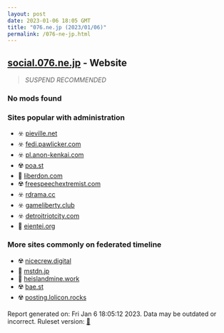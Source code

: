 ```yaml
---
layout: post
date: 2023-01-06 18:05 GMT
title: "076.ne.jp (2023/01/06)"
permalink: /076-ne-jp.html
---
```



## [social.076.ne.jp](https://social.076.ne.jp) - Website

> *SUSPEND RECOMMENDED*

### No mods found

### Sites popular with administration

* ☣️ [pieville.net](/pieville-net.html)
* ☣️ [fedi.pawlicker.com](/fedi-pawlicker-com.html)
* ☣️ [pl.anon-kenkai.com](/pl-anon-kenkai-com.html)
* ☢️ [poa.st](/poa-st.html)
* 🚫 [liberdon.com](/liberdon-com.html)
* ☢️ [freespeechextremist.com](/freespeechextremist-com.html)
* ☣️ [rdrama.cc](/rdrama-cc.html)
* ☣️ [gameliberty.club](/gameliberty-club.html)
* ☣️ [detroitriotcity.com](/detroitriotcity-com.html)
* 🚫 [eientei.org](/eientei-org.html)

### More sites commonly on federated timeline

* ☢️ [nicecrew.digital](/nicecrew-digital.html)
* 🐘 [mstdn.jp](/mstdn-jp.html)
* 🐘 [heislandmine.work](/heislandmine-work.html)
* ☢️ [bae.st](/bae-st.html)
* ☢️ [posting.lolicon.rocks](/posting-lolicon-rocks.html)

Report generated on: Fri Jan  6 18:05:12 2023. Data may be outdated or incorrect.
Ruleset version: [🏀](/version-basketball)
